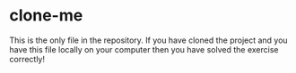 # clone-me

This is the only file in the repository.
If you have cloned the project and you have this file locally on your computer then you have solved the exercise correctly!
